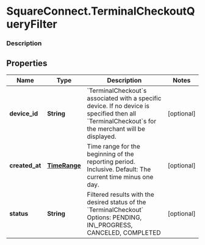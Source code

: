 # SquareConnect.TerminalCheckoutQueryFilter

### Description



## Properties
Name | Type | Description | Notes
------------ | ------------- | ------------- | -------------
**device_id** | **String** | &#x60;TerminalCheckout&#x60;s associated with a specific device. If no device is specified then all &#x60;TerminalCheckout&#x60;s for the merchant will be displayed. | [optional] 
**created_at** | [**TimeRange**](TimeRange.md) | Time range for the beginning of the reporting period. Inclusive. Default: The current time minus one day. | [optional] 
**status** | **String** | Filtered results with the desired status of the &#x60;TerminalCheckout&#x60; Options: PENDING, IN\\_PROGRESS, CANCELED, COMPLETED | [optional] 


